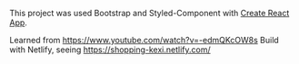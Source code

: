 This project was used Bootstrap and Styled-Component with [Create React App](https://github.com/facebook/create-react-app).

Learned from https://www.youtube.com/watch?v=-edmQKcOW8s
Build with Netlify, seeing https://shopping-kexi.netlify.com/
